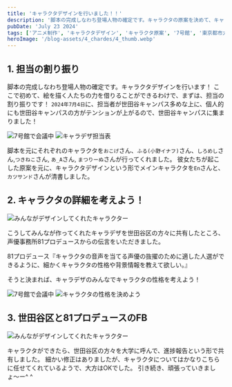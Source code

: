 ```yaml
---
title: 'キャラクタデザインを行いました！！'
description: '脚本の完成しなわち登場人物の確定です。キャラクタの原案を決めて、キャラクタデザインを行います！'
pubDate: 'July 23 2024'
tags: ['アニメ制作', 'キャラクタデザイン', 'キャラクタ原案', '7号館', '東京都市大学']
heroImage: '/blog-assets/4_chardes/4_thumb.webp'
---
```


## 1. 担当の割り振り

脚本の完成しなわち登場人物の確定です。キャラクタデザインを行います！
ここで初めて、絵を描く人たちの力を借りることができるわけで、まずは、担当の割り振りです！
`2024年7月4日`に、担当者が世田谷キャンパス多めな上に、個人的にも世田谷キャンパスの方がテンションが上がるので、世田谷キャンパスに集まりました！

<div class="flex flex-col sm:flex-row w-full space-y-4 sm:space-x-4 px-4">
    <img class="w-full sm:w-1/2 h-96 object-cover blog-image" src="/blog-assets/4_chardes/charad-meeting.webp" alt="7号館で会議中" />
    <img class="w-full sm:w-1/2 h-96 object-cover blog-image" src="/blog-assets/4_chardes/charades-role.webp" alt="キャラデザ担当表" />
</div>

脚本を元にそれぞれのキャラクタを`おこげ`さん、`ふる(小野イナフ)`さん、`しろめし`さん,`つきねこ`さん, `あ_A`さん, `まつりーぬ`さんが行ってくれました。
彼女たちが起こした原案を元に、キャラクタデザインという形でメインキャラクタを`En`さんと、`カツサンド`さんが清書しました。

## 2. キャラクタの詳細を考えよう！

<img class="blog-image" src="/blog-assets/4_chardes/charactors.webp" alt="みんながデザインしてくれたキャラクター" />

こうしてみんなが作ってくれたキャラデザを世田谷区の方々に共有したところ、声優事務所81プロデュースからの伝言をいただきました。

81プロデュース『キャラクタの音声を当てる声優の抜擢のために適した人選ができるように、細かくキャラクタの性格や背景情報を教えて欲しい。』

そうと決まれば、キャラデザのみんなでキャラクタの性格を考えよう！

<div class="flex flex-col sm:flex-row w-full space-y-4 sm:space-x-4 px-4">
    <img class="w-full sm:w-1/2 h-96 object-cover blog-image" src="/blog-assets/4_chardes/yamashita-rise-three.webp" alt="7号館で会議中" />
    <img class="w-full sm:w-1/2 h-96 object-cover blog-image" src="/blog-assets/4_chardes/yamashita-write-something.webp" alt="キャラクタの性格を決めよう" />
</div>

## 3. 世田谷区と81プロデュースのFB

<img class="blog-image" src="/blog-assets/4_chardes/sinchoku.webp" alt="みんながデザインしてくれたキャラクター" />

キャラクタができたら、世田谷区の方々を大学に呼んで、進捗報告という形で共有しました。
細かい修正はありましたが、キャラクタについてはかなりこちらに任せてくれているようで、大方はOKでした。
引き続き、頑張っていきましょ〜ー^ ^
